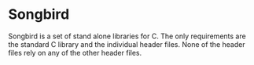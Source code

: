 Songbird
========

Songbird is a set of stand alone libraries for C. The only requirements
are the standard C library and the individual header files. None of the
header files rely on any of the other header files.
